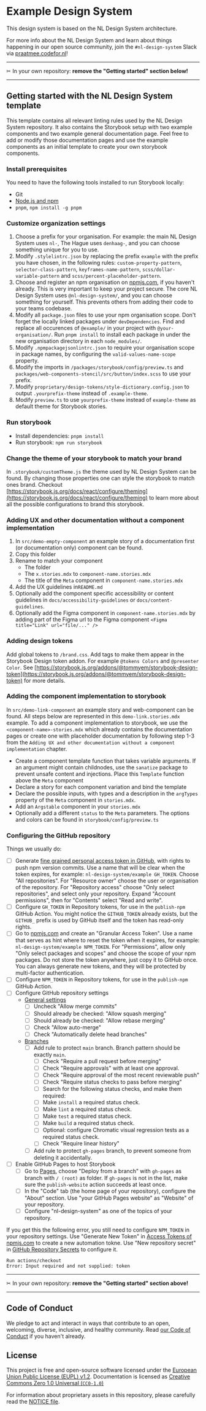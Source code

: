 <!-- @license CC0-1.0 -->

# Example Design System

This design system is based on the NL Design System architecture.

For more info about the NL Design System and learn about things happening in our open source community, join the `#nl-design-system` Slack via [praatmee.codefor.nl](https://praatmee.codefor.nl)!

---

✂ In your own repository: **remove the "Getting started" section below!**

---

## Getting started with the NL Design System template

This template contains all relevant linting rules used by the NL Design System repository.
It also contains the Storybook setup with two example components and two example general documentation page.
Feel free to add or modify those documentation pages and use the example components as an initial template to create your own storybook components.

### Install prerequisites

You need to have the following tools installed to run Storybook locally:

- Git
- [Node.js and npm](https://nodejs.org/en/)
- `pnpm`, `npm install -g pnpm`

### Customize organization settings

1. Choose a prefix for your organisation. For example: the main NL Design System uses `nl-`, The Hague uses `denhaag-`, and you can choose something unique for you to use.
2. Modify `.stylelintrc.json` by replacing the prefix `example` with the prefix you have chosen, in the following rules: `custom-property-pattern`, `selector-class-pattern`, `keyframes-name-pattern`, `scss/dollar-variable-pattern` and `scss/percent-placeholder-pattern`.
3. Choose and register an npm organisation on [npmjs.com](https://www.npmjs.com/org/create), if you haven't already. This is very important to keep your project secure. The core NL Design System uses `@nl-design-system/`, and you can choose something for yourself. This prevents others from adding their code to your teams codebase.
4. Modify all `package.json` files to use your npm organisation scope. Don't forget the locally linked packages under `devDependencies`. Find and replace all occurences of `@example/` in your project with `@your-organisation/`. Run `pnpm install` to install each package in under the new organisation directory in each `node_modules/`.
5. Modify `.npmpackagejsonlintrc.json` to require your organisation scope in package names, by configuring the `valid-values-name-scope` property.
6. Modify the imports in `/packages/storybook/config/preview.ts` and `packages/web-components-stencil/src/button/index.scss` to use your prefix.
7. Modify `proprietary/design-tokens/style-dictionary.config.json` to output `.yourprefix-theme` instead of `.example-theme`.
8. Modify `preview.ts` to use `yourprefix-theme` instead of `example-theme` as default theme for Storybook stories.

### Run storybook

- Install dependencies: `pnpm install`
- Run storybook: `npm run storybook`

### Change the theme of your storybook to match your brand

In `.storybook/customTheme.js` the theme used by NL Design System can be found. By changing those properties one can style the storybook to match ones brand. Checkout [https://storybook.js.org/docs/react/configure/theming](https://storybook.js.org/docs/react/configure/theming) to learn more about all the possible configurations to brand this storybook.

### Adding UX and other documentation without a component implementation

1. In `src/demo-empty-component` an example story of a documentation first (or documentation only) component can be found.
2. Copy this folder
3. Rename to match your component
   - The folder
   - The `x.stories.mdx` to `component-name.stories.mdx`
   - The title of the `Meta` component in `component-name.stories.mdx`
4. Add the UX guidelines in`README.md`
5. Optionally add the component specific accessibility or content guidelines in `docs/accessibility-guidelines` or `docs/content-guidelines`.
6. Optionally add the Figma component in `component-name.stories.mdx` by adding part of the Figma url to the Figma component `<Figma title="Link" url="file/..." />`

### Adding design tokens

Add global tokens to `/brand.css`. Add tags to make them appear in the Storybook Design token addon. For example `@tokens Colors` and `@presenter Color`. See [https://storybook.js.org/addons/@tommyem/storybook-design-token](https://storybook.js.org/addons/@tommyem/storybook-design-token) for more details.

### Adding the component implementation to storybook

In `src/demo-link-component` an example story and web-component can be found. All steps below are represented in this `demo-link.stories.mdx` example.
To add a component implementation to storybook, we use the `<component-name>-stories.mdx` which already contains the documentation pages or create one with placeholder documentation by following step 1-3 from the `Adding UX and other documentation without a component implementation` chapter.

- Create a component template function that takes variable arguments. If an argument might contain childnodes, use the `sanatize` package to prevent unsafe content and injections. Place this `Template` function above the `Meta` component
- Declare a story for each component variation and bind the template
- Declare the possible inputs, with types and a description in the `argTypes` property of the `Meta` component in `stories.mdx`.
- Add an `Argstable` component in your `stories.mdx`
- Optionally add a different `status` to the `Meta` parameters. The options and colors can be found in `storybook/config/preview.ts`

### Configuring the GitHub repository

Things we usually do:

- [ ] Generate [fine grained personal access token in GitHub](https://github.com/settings/tokens?type=beta), with rights to push npm version commits. Use a name that will be clear when the token expires, for example: `nl-design-system/example GH_TOKEN`. Choose "All repositories". For "Resource owner" choose the user or organisation of the repository. For "Repository access" choose "Only select repositories", and select only your repository. Expand "Account permissions", then for "Contents" select "Read and write".
- [ ] Configure `GH_TOKEN` in Repository tokens, for use in the `publish-npm` GitHub Action. You might notice the `GITHUB_TOKEN` already exists, but the `GITHUB_` prefix is used by GitHub itself and the token has read-only rights.
- [ ] Go to [npmjs.com](https://www.npmjs.com/) and create an "Granular Access Token". Use a name that serves as hint where to reset the token when it expires, for example: `nl-design-system/example NPM_TOKEN`. For "Permissions", allow only "Only select packages and scopes" and choose the scope of your npm packages. Do not store the token anywhere, just copy it to GitHub once. You can always generate new tokens, and they will be protected by multi-factor authentication.
- [ ] Configure `NPM_TOKEN` in Repository tokens, for use in the `publish-npm` GitHub Action.
- [ ] Configure GitHub repository settings
  - [General settings](https://github.com/nl-design-system/example/settings)
    - [ ] Uncheck "Allow merge commits"
    - [ ] Should already be checked: "Allow squash merging"
    - [ ] Should already be checked: "Allow rebase merging"
    - [ ] Check "Allow auto-merge"
    - [ ] Check "Automatically delete head branches"
  - [Branches](https://github.com/nl-design-system/example/settings/branches)
    - [ ] Add rule to protect `main` branch. Branch pattern should be exactly `main`.
      - [ ] Check "Require a pull request before merging"
      - [ ] Check "Require approvals" with at least one approval.
      - [ ] Check "Require approval of the most recent reviewable push"
      - [ ] Check "Require status checks to pass before merging"
      - [ ] Search for the following status checks, and make them required:
      - [ ] Make `install` a required status check.
      - [ ] Make `lint` a required status check.
      - [ ] Make `test` a required status check.
      - [ ] Make `build` a required status check.
      - [ ] Optional: configure Chromatic visual regression tests as a required status check.
      - [ ] Check "Require linear history"
    - [ ] Add rule to protect `gh-pages` branch, to prevent someone from deleting it accidentally.
- [ ] Enable GitHub Pages to host Storybook
  - [ ] Go to [Pages](https://github.com/nl-design-system/example/settings/pages), choose "Deploy from a branch" with `gh-pages` as branch with `/ (root)` as folder. If `gh-pages` is not in the list, make sure the `publish-website` action succeeds at least once.
  - [ ] In the "Code" tab (the home page of your repository), configure the "About" section. Use "your GitHub Pages website" as "Website" of your repository.
  - [ ] Configure "nl-design-system" as one of the topics of your repository.

If you get this the following error, you still need to configure `NPM_TOKEN` in your repository settings. Use "Generate New Token" in [Access Tokens of npmjs.com](https://www.npmjs.com/) to create a new automation tokne. Use "New repository secret" in [GitHub Repository Secrets](https://docs.github.com/en/repositories/managing-your-repositorys-settings-and-features/enabling-features-for-your-repository/managing-github-actions-settings-for-a-repository) to configure it.

```log
Run actions/checkout
Error: Input required and not supplied: token
```

---

✂ In your own repository: **remove the "Getting started" section above!**

---

## Code of Conduct

We pledge to act and interact in ways that contribute to an open, welcoming, diverse, inclusive, and healthy community. Read [our Code of Conduct](CODE_OF_CONDUCT.md) if you haven't already.

## License

This project is free and open-source software licensed under the [European Union Public License (EUPL) v1.2](LICENSE.md). Documentation is licensed as [Creative Commons Zero 1.0 Universal (`CC0-1.0`)](https://creativecommons.org/publicdomain/zero/1.0/legalcode)

For information about proprietary assets in this repository, please carefully read the [NOTICE file](NOTICE.md).
